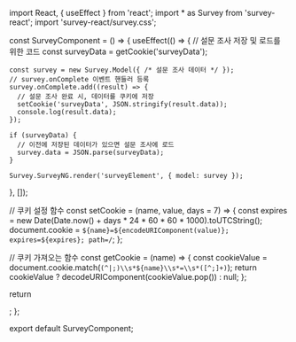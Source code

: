 import React, { useEffect } from 'react';
import * as Survey from 'survey-react';
import 'survey-react/survey.css';

const SurveyComponent = () => {
  useEffect(() => {
    // 설문 조사 저장 및 로드를 위한 코드
    const surveyData = getCookie('surveyData');

    const survey = new Survey.Model({ /* 설문 조사 데이터 */ });
    // survey.onComplete 이벤트 핸들러 등록
    survey.onComplete.add((result) => {
      // 설문 조사 완료 시, 데이터를 쿠키에 저장
      setCookie('surveyData', JSON.stringify(result.data));
      console.log(result.data);
    });

    if (surveyData) {
      // 이전에 저장된 데이터가 있으면 설문 조사에 로드
      survey.data = JSON.parse(surveyData);
    }

    Survey.SurveyNG.render('surveyElement', { model: survey });
  }, []);

  // 쿠키 설정 함수
  const setCookie = (name, value, days = 7) => {
    const expires = new Date(Date.now() + days * 24 * 60 * 60 * 1000).toUTCString();
    document.cookie = `${name}=${encodeURIComponent(value)}; expires=${expires}; path=/`;
  };

  // 쿠키 가져오는 함수
  const getCookie = (name) => {
    const cookieValue = document.cookie.match(`(^|;)\\s*${name}\\s*=\\s*([^;]+)`);
    return cookieValue ? decodeURIComponent(cookieValue.pop()) : null;
  };

  return <div id="surveyElement"></div>;
};

export default SurveyComponent;
